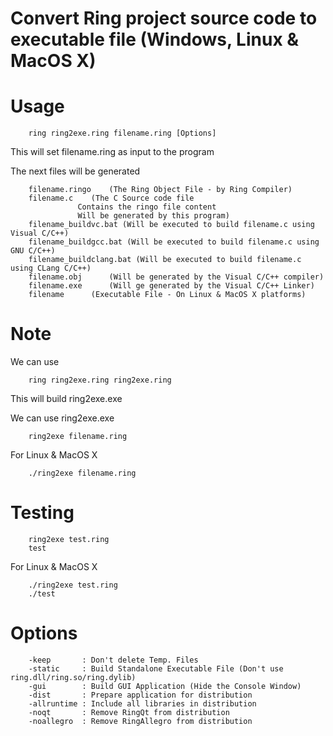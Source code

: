 Convert Ring project source code to executable file (Windows, Linux & MacOS X)
==============================================================================

Usage
=====

		ring ring2exe.ring filename.ring [Options]

This will set filename.ring as input to the program 	

The next files will be generated 

		filename.ringo	  (The Ring Object File - by Ring Compiler)
		filename.c	  (The C Source code file
				   Contains the ringo file content
				   Will be generated by this program)
		filename_buildvc.bat (Will be executed to build filename.c using Visual C/C++)
		filename_buildgcc.bat (Will be executed to build filename.c using GNU C/C++)
		filename_buildclang.bat (Will be executed to build filename.c using CLang C/C++)
		filename.obj	  (Will be generated by the Visual C/C++ compiler) 
		filename.exe 	  (Will ge generated by the Visual C/C++ Linker)
		filename	  (Executable File - On Linux & MacOS X platforms)

Note
====

We can use 

		ring ring2exe.ring ring2exe.ring 

This will build ring2exe.exe

We can use ring2exe.exe 

		ring2exe filename.ring 

For Linux & MacOS X

		./ring2exe filename.ring

Testing 
=======
	
		ring2exe test.ring 
		test 

For Linux & MacOS X

		./ring2exe test.ring 
		./test

Options
=======

		-keep       : Don't delete Temp. Files
		-static     : Build Standalone Executable File (Don't use ring.dll/ring.so/ring.dylib)
		-gui        : Build GUI Application (Hide the Console Window)
		-dist	    : Prepare application for distribution 
		-allruntime : Include all libraries in distribution
		-noqt	    : Remove RingQt from distribution
		-noallegro  : Remove RingAllegro from distribution
